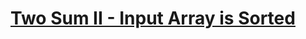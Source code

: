 # [Two Sum II - Input Array is Sorted](https://leetcode.com/problems/two-sum-ii-input-array-is-sorted)
